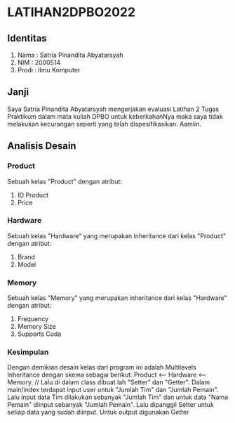 # LATIHAN2DPBO2022

## Identitas
1. Nama : Satria Pinandita Abyatarsyah
2. NIM : 2000514
3. Prodi : Ilmu Komputer

## Janji
Saya Satria Pinandita Abyatarsyah mengerjakan evaluasi Latihan 2 Tugas Praktikum dalam mata kuliah DPBO untuk keberkahanNya maka saya tidak melakukan kecurangan seperti yang telah dispesifikasikan. Aamiin.

## Analisis Desain
### Product
Sebuah kelas "Product" dengan atribut:
1. ID Product
2. Price
### Hardware
Sebuah kelas "Hardware" yang merupakan inheritance dari kelas "Product" dengan atribut:
1. Brand
2. Model
### Memory
Sebuah kelas "Memory" yang merupakan inheritance dari kelas "Hardware" dengan atribut:
1. Frequency
2. Memory Size
3. Supports Cuda
### Kesimpulan
Dengan demikian desain kelas dari program ini adalah Multilevels Inheritance dengan skema sebagai berikut: Product <-- Hardware <-- Memory. //
Lalu di dalam class dibuat lah "Setter" dan "Getter". Dalam main/index terdapat input user untuk "Jumlah Tim" dan "Jumlah Pemain". Lalu input data Tim dilakukan sebanyak "Jumlah Tim" dan untuk data "Nama Pemain" diinput sebanyak "Jumlah Pemain". Lalu dipanggil Setter untuk setiap data yang sudah diinput. Untuk output digunakan Getter
